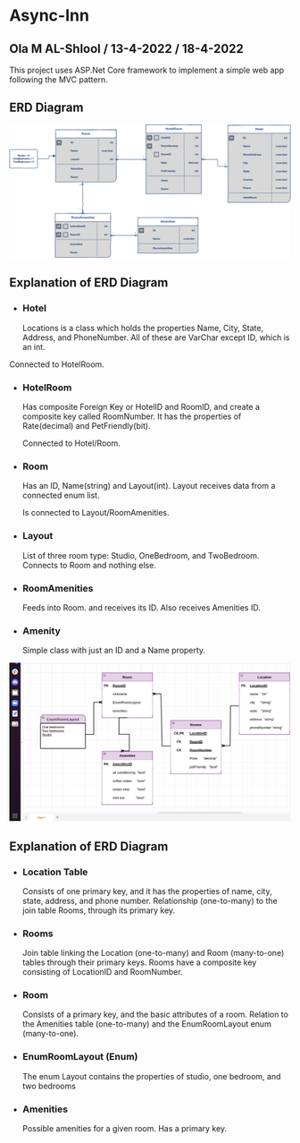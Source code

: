 # Async-Inn

## Ola M AL-Shlool / 13-4-2022 / 18-4-2022

This project uses ASP.Net Core framework to implement a simple web app following the MVC pattern.

## ERD Diagram
![ERD Diagram](assets/async-inn-erd.png)
## Explanation of ERD Diagram
- ### Hotel
    Locations is a class which holds the properties Name, City, State, Address, and PhoneNumber. All of these are VarChar except ID, which is an int.

Connected to HotelRoom.

- ### HotelRoom
    Has composite Foreign Key or HotelID and RoomID, and create a composite key called RoomNumber. It has the properties of Rate(decimal) and PetFriendly(bit).

    Connected to Hotel/Room.

- ### Room
    Has an ID, Name(string) and Layout(int). Layout receives data from a connected enum list.

    Is connected to Layout/RoomAmenities.

- ### Layout
    List of three room type: Studio, OneBedroom, and TwoBedroom. Connects to Room and nothing else.

- ### RoomAmenities
    Feeds into Room. and receives its ID. Also receives Amenities ID.

- ### Amenity
    Simple class with just an ID and a Name property.


![ERD Diagram](assets/Diagram.png)

## Explanation of ERD Diagram

- ### Location Table

  Consists of one primary key, and it has the properties of name, city, state, address, and phone number. Relationship (one-to-many) to the join table Rooms, through its primary key.

- ### Rooms

  Join table linking the Location (one-to-many) and Room (many-to-one) tables through their primary keys. Rooms have a composite key consisting of LocationID and RoomNumber.

- ### Room

  Consists of a primary key, and the basic attributes of a room. Relation to the Amenities table (one-to-many) and the EnumRoomLayout enum (many-to-one).

- ### EnumRoomLayout (Enum)

  The enum Layout contains the properties of studio, one bedroom, and two bedrooms

- ### Amenities

  Possible amenities for a given room. Has a primary key.
